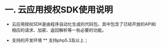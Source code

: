 # 一.  云应用授权SDK使用说明

  * 云应用授权SDK是由程序自动化生成的代码包，其中包含了已经开放的API和相应的请求、加密、返回解析等一些必要的功能。

  * 支持的开发环境
  ** 支持php5.3及以上；
